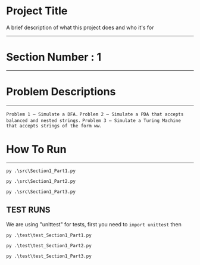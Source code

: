 
# Project Title

A brief description of what this project does and who it's for

---
# Section Number : 1
---

# Problem Descriptions
---
```Problem 1 – Simulate a DFA.```
```Problem 2 – Simulate a PDA that accepts balanced and nested strings.```
```Problem 3 – Simulate a Turing Machine that accepts strings of the form ww.```

# How To Run
---
``` py .\src\Section1_Part1.py ```

``` py .\src\Section1_Part2.py ```

``` py .\src\Section1_Part3.py ```

TEST RUNS
---
We are using "unittest" for tests, first you need to ``` import unittest ``` then 

``` py .\test\test_Section1_Part1.py ```

``` py .\test\test_Section1_Part2.py ```

``` py .\test\test_Section1_Part3.py ```
